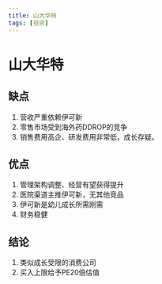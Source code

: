 ```yaml
---
title: 山大华特
tags: [投资]
---
```

# 山大华特

## 缺点
1. 营收严重依赖伊可新
2. 零售市场受到海外药DDROP的竞争
3. 销售费用高企、研发费用非常低，成长存疑。

## 优点
1. 管理架构调整、经营有望获得提升
2. 医院渠道主推伊可新，无其他竞品
3. 伊可新是幼儿成长所需刚需
4. 财务稳健

## 结论
1. 类似成长受限的消费公司
2. 买入上限给予PE20倍估值